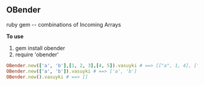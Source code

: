 ## OBender
ruby gem -- combinations of Incoming Arrays

**To use**
1. gem install obender
1. require 'obender'

```ruby
OBender.new(['a', 'b'],[1, 2, 3],[4, 5]).vasuyki # ==> [["a", 1, 4], ["a", 1, 5], ["a", 2, 4], ["a", 2, 5], ["a", 3, 4], ["a", 3, 5], ["b", 1, 4], ["b", 1, 5], ["b", 2, 4], ["b", 2, 5], ["b", 3, 4], ["b", 3, 5]]
OBender.new(['a', 'b']).vasuyki # ==> ['a', 'b']
OBender.new().vasuyki # ==> []
```
